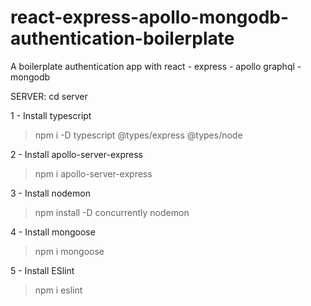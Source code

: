 # react-express-apollo-mongodb-authentication-boilerplate
A boilerplate authentication app with react - express - apollo graphql - mongodb

SERVER: cd server

1 - Install typescript 
>npm i -D typescript @types/express @types/node

2 - Install apollo-server-express
>npm i apollo-server-express

3 - Install nodemon
>npm install -D concurrently nodemon

4 - Install mongoose
>npm i mongoose

5 - Install ESlint
>npm i eslint